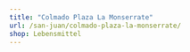```yaml
---
title: "Colmado Plaza La Monserrate"
url: /san-juan/colmado-plaza-la-monserrate/
shop: Lebensmittel
---
```

